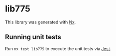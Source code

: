 # lib775

This library was generated with [Nx](https://nx.dev).

## Running unit tests

Run `nx test lib775` to execute the unit tests via [Jest](https://jestjs.io).
